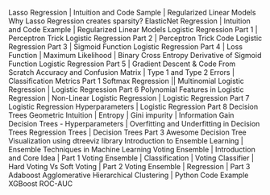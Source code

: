 Lasso Regression | Intuition and Code Sample | Regularized Linear Models
Why Lasso Regression creates sparsity?
ElasticNet Regression | Intuition and Code Example | Regularized Linear Models
Logistic Regression Part 1 | Perceptron Trick
Logistic Regression Part 2 | Perceptron Trick Code
Logistic Regression Part 3 | Sigmoid Function 
Logistic Regression Part 4 | Loss Function | Maximum Likelihood | Binary Cross Entropy
Derivative of Sigmoid Function
Logistic Regression Part 5 | Gradient Descent & Code From Scratch
Accuracy and Confusion Matrix | Type 1 and Type 2 Errors | Classification Metrics Part 1
Softmax Regression || Multinomial Logistic Regression | Logistic Regression Part 6
Polynomial Features in Logistic Regression | Non-Linear Logistic Regression | Logistic Regression Part 7
Logistic Regression Hyperparameters | Logistic Regression Part 8
Decision Trees Geometric Intuition | Entropy | Gini impurity | Information Gain
Decision Trees - Hyperparameters | Overfitting and Underfitting in Decision Trees
Regression Trees | Decision Trees Part 3
Awesome Decision Tree Visualization using dtreeviz library
Introduction to Ensemble Learning | Ensemble Techniques in Machine Learning
Voting Ensemble | Introduction and Core Idea | Part 1
Voting Ensemble | Classification | Voting Classifier | Hard Voting Vs Soft Voting | Part 2
Voting Ensemble | Regression | Part 3
Adaboost
Agglomerative Hierarchical Clustering | Python Code Example
XGBoost
ROC-AUC

